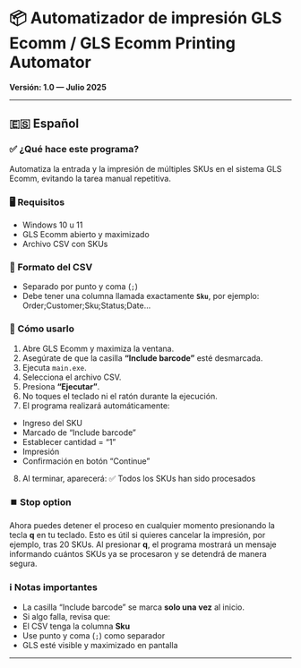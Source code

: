 # 📦 Automatizador de impresión GLS Ecomm / GLS Ecomm Printing Automator  
**Versión: 1.0 — Julio 2025**

---

## 🇪🇸 Español

### ✅ ¿Qué hace este programa?
Automatiza la entrada y la impresión de múltiples SKUs en el sistema GLS Ecomm, evitando la tarea manual repetitiva.

### 🖥️ Requisitos
- Windows 10 u 11  
- GLS Ecomm abierto y maximizado  
- Archivo CSV con SKUs

### 📝 Formato del CSV
- Separado por punto y coma (`;`)  
- Debe tener una columna llamada exactamente **`Sku`**, por ejemplo:
  Order;Customer;Sku;Status;Date...

### 🚦 Cómo usarlo
1. Abre GLS Ecomm y maximiza la ventana.  
2. Asegúrate de que la casilla **“Include barcode”** esté desmarcada.  
3. Ejecuta `main.exe`.  
4. Selecciona el archivo CSV.  
5. Presiona **“Ejecutar”**.  
6. No toques el teclado ni el ratón durante la ejecución.  
7. El programa realizará automáticamente:
 - Ingreso del SKU  
 - Marcado de “Include barcode”  
 - Establecer cantidad = “1”  
 - Impresión  
 - Confirmación en botón “Continue”  
8. Al terminar, aparecerá:
   ✅ Todos los SKUs han sido procesados

### ⏹️ Stop option
Ahora puedes detener el proceso en cualquier momento presionando la tecla **q** en tu teclado. Esto es útil si quieres cancelar la impresión, por ejemplo, tras 20 SKUs. Al presionar **q**, el programa mostrará un mensaje informando cuántos SKUs ya se procesaron y se detendrá de manera segura.



### ℹ️ Notas importantes
- La casilla “Include barcode” se marca **solo una vez** al inicio.  
- Si algo falla, revisa que:
- El CSV tenga la columna **Sku**  
- Use punto y coma (`;`) como separador  
- GLS esté visible y maximizado en pantalla

---
